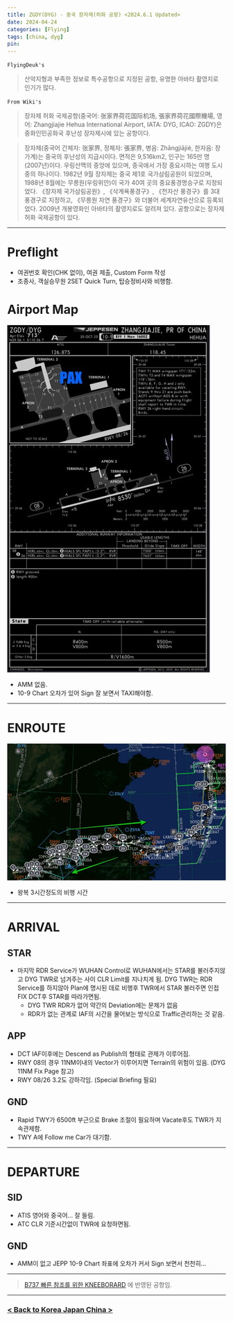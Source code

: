 ```yaml
---
title: ZGDY(DYG) - 중국 장자제(허화 공항) <2024.6.1 Updated>
date: 2024-04-24
categories: [Flying]
tags: [china, dyg]
pin:
---
```


`FlyingDeuk's`
> 산악지형과 부족한 정보로 특수공항으로 지정된 공항, 유명한 아바타 촬영지로 인기가 많다. 


`From Wiki's`
> 장자제 허화 국제공항(중국어: 张家界荷花国际机场, 張家界荷花國際機場, 영어: Zhangjiajie Hehua International Airport, IATA: DYG, ICAO: ZGDY)은 중화인민공화국 후난성 장자제시에 있는 공항이다.

> 장자제(중국어 간체자: 张家界, 정체자: 張家界, 병음: Zhāngjiājiè, 한자음: 장가계)는 중국의 후난성의 지급시이다. 면적은 9,516km2, 인구는 165만 명(2007년)이다. 우링산맥의 중앙에 있으며, 중국에서 가장 중요시하는 여행 도시 중의 하나이다. 1982년 9월 장자제는 중국 제1호 국가삼림공원이 되었으며, 1988년 8월에는 무릉원(우링위안)이 국가 40여 곳의 중요풍경명승구로 지정되었다. 《장자제 국가삼림공원》, 《삭계욕풍경구》, 《천자산 풍경구》를 3대 풍경구로 지정하고, 《무릉원 자연 풍경구》와 더불어 세계자연유산으로 등록되었다. 2009년 개봉영화인 아바타의 촬영지로도 알려져 있다. 공항으로는 장자제 허화 국제공항이 있다.


---------
# Preflight
- 여권번호 확인(CHK 없이), 여권 제출, Custom Form 작성
- 조종사, 객실승무원 2SET Quick Turn, 탑승정비사와 비행함. 

# Airport Map
![dyg](/img/flying/airport/dyg_ap.jpg)
- AMM 없음.
- 10-9 Chart 오차가 있어 Sign 잘 보면서 TAXI해야함. 

------------

# ENROUTE
![dyg](/img/flying/airport/icndyg.jpg)

- 왕복 3시간정도의 비행 시간

--------

# ARRIVAL
## STAR
- 마지막 RDR Service가 WUHAN Control로 WUHAN에서는 STAR를 불러주지않고 DYG TWR로 넘겨주는 사이 CLR Limit를 지나치게 됨. DYG TWR는 RDR Service를 하지않아 Plan에 명시된 데로 비행후 TWR에서 STAR 불러주면 인접 FIX DCT후 STAR를 따라가면됨. 
    - DYG TWR RDR가 없어 약간의 Deviation에는 문제가 없음
    - RDR가 없는 관계로 IAF의 시간을 물어보는 방식으로 Traffic관리하는 것 같음. 

## APP
- DCT IAF이후에는 Descend as Publish의 형태로 관제가 이루어짐. 
- RWY 08의 경우 11NM이내의 Vector가 이루어지면 Terrain의 위험이 있음. (DYG 11NM Fix Page 참고)
- RWY 08/26 3.2도 강하각임. (Special Briefing 필요)


## GND
- Rapid TWY가 6500ft 부근으로 Brake 조절이 필요하며 Vacate후도 TWR가 지속관제함. 
- TWY A에 Follow me Car가 대기함. 

-------

# DEPARTURE
## SID
- ATIS 영어와 중국어... 잘 들림. 
- ATC CLR 기준시간없이 TWR에 요청하면됨. 

## GND
- AMM이 없고 JEPP 10-9 Chart 좌표에 오차가 커서 Sign 보면서 천천히...



----

> [B737 빠른 참조를 위한 KNEEBORARD](/posts/B737-kneeboard/) 에 반영된 공항임. 

-------


### [< Back to Korea Japan China >](/posts/KoreaJapanChina/)
